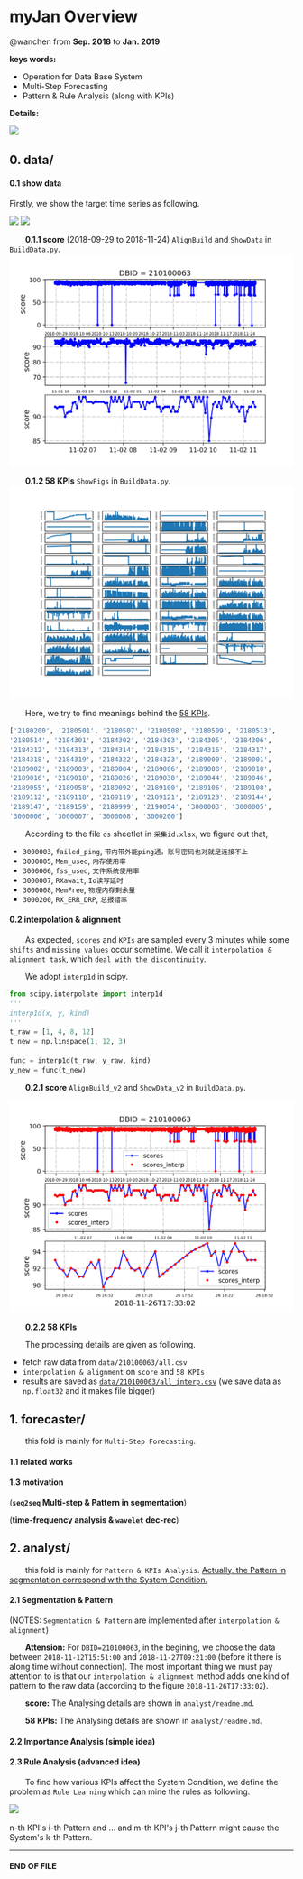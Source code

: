 
# myJan Overview

@wanchen from **Sep. 2018** to **Jan. 2019**

**keys words:**
  - Operation for Data Base System
  - Multi-Step Forecasting
  - Pattern & Rule Analysis (along with KPIs)

**Details:**


<img src="http://chart.googleapis.com/chart?cht=tx&chl= $$**********$$" style="border:none;">


## 0. data/

#### 0.1 show data

Firstly, we show the target time series as following.

<img src="http://chart.googleapis.com/chart?cht=tx&chl= $$ HealthScore = [x_1, x_2,..., x_N]$$" style="border:none;">    <img src="http://chart.googleapis.com/chart?cht=tx&chl= $ x_t \in [0, 100] $" style="border:none;">

&emsp;&emsp;**0.1.1 score** (2018-09-29 to 2018-11-24) `AlignBuild` and `ShowData` in `BuildData.py`.
![avatar](data/ShowData_210100063.png)

&emsp;&emsp;**0.1.2 58 KPIs** `ShowFigs` in `BuildData.py`.
![avatar](data/ShowData_210100063_KPIs.png)

&emsp;&emsp;Here, we try to find meanings behind the <u>58 KPIs</u>.
```python
['2180200', '2180501', '2180507', '2180508', '2180509', '2180513',
'2180514', '2184301', '2184302', '2184303', '2184305', '2184306',
'2184312', '2184313', '2184314', '2184315', '2184316', '2184317',
'2184318', '2184319', '2184322', '2184323', '2189000', '2189001',
'2189002', '2189003', '2189004', '2189006', '2189008', '2189010',
'2189016', '2189018', '2189026', '2189030', '2189044', '2189046',
'2189055', '2189058', '2189092', '2189100', '2189106', '2189108',
'2189112', '2189118', '2189119', '2189121', '2189123', '2189144',
'2189147', '2189159', '2189999', '2190054', '3000003', '3000005',
'3000006', '3000007', '3000008', '3000200']
```
&emsp;&emsp;According to the file `os` sheetlet in `采集id.xlsx`, we figure out that,
  - `3000003`, `failed_ping`, `带内带外能ping通，账号密码也对就是连接不上`
  - `3000005`, `Mem_used`, `内存使用率`
  - `3000006`, `fss_used`, `文件系统使用率`
  - `3000007`, `RXawait`, `Io读写延时`
  - `3000008`, `MemFree`, `物理内存剩余量`
  - `3000200`, `RX_ERR_DRP`, `总报错率`



#### 0.2 interpolation & alignment

&emsp;&emsp;As expected, `scores` and `KPIs` are sampled every 3 minutes while some `shifts` and `missing values` occur sometime. We call it `interpolation & alignment task`, which `deal with the discontinuity`.

&emsp;&emsp;We adopt `interp1d` in scipy.

```python
from scipy.interpolate import interp1d
'''
interp1d(x, y, kind)
'''
t_raw = [1, 4, 8, 12]
t_new = np.linspace(1, 12, 3)

func = interp1d(t_raw, y_raw, kind)
y_new = func(t_new)

```

&emsp;&emsp;**0.2.1 score** `AlignBuild_v2` and `ShowData_v2` in `BuildData.py`.

![avatar](data/ShowData_210100063_score_interp.png)



&emsp;&emsp;**0.2.2 58 KPIs**

&emsp;&emsp;The processing details are given as following.
  - fetch raw data from `data/210100063/all.csv`
  - `interpolation & alignment` on `score` and `58 KPIs`
  - results are saved as <u>`data/210100063/all_interp.csv`</u> (we save data as `np.float32` and it makes file bigger)



## 1. forecaster/

&emsp;&emsp;this fold is mainly for `Multi-Step Forecasting`.

#### 1.1 related works




#### 1.3 motivation
(**`seq2seq` Multi-step & Pattern in segmentation**)

(**time-frequency analysis & `wavelet` dec-rec**)


## 2. analyst/

&emsp;&emsp;this fold is mainly for `Pattern & KPIs Analysis`. <u>Actually, the Pattern in segmentation correspond with the System Condition.</u>

#### 2.1 Segmentation & Pattern
(NOTES: `Segmentation & Pattern` are implemented after `interpolation & alignment`)

&emsp;&emsp;**Attension:** For `DBID=210100063`, in the begining, we choose the data between `2018-11-12T15:51:00` and `2018-11-27T09:21:00` (before it there is along time without connection). The most important thing we must pay attention to is that our `interpolation & alignment` method adds one kind of pattern to the raw data (according to the figure `2018-11-26T17:33:02`).

&emsp;&emsp;**score:** The Analysing details are shown in `analyst/readme.md`.

&emsp;&emsp;**58 KPIs:** The Analysing details are shown in `analyst/readme.md`.



#### 2.2 Importance Analysis (simple idea)

#### 2.3 Rule Analysis (advanced idea)
&emsp;&emsp;To find how various KPIs affect the System Condition, we define the problem as `Rule Learning` which can mine the rules as following.

<img src="http://chart.googleapis.com/chart?cht=tx&chl= $$  Sn_i {\vee} ... {\vee} Sm_j -> S_k $$" style="border:none;">

n-th KPI's i-th Pattern and ... and m-th KPI's j-th Pattern might cause the System's k-th Pattern.

---
#### END OF FILE
